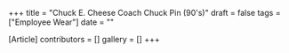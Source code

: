 +++
title = "Chuck E. Cheese Coach Chuck Pin (90's)"
draft = false
tags = ["Employee Wear"]
date = ""

[Article]
contributors = []
gallery = []
+++
